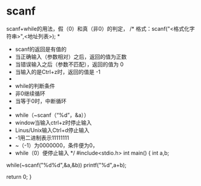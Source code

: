 # scanf
scanf+while的用法，假（0）和真（非0）的判定，
/*  格式：scanf("<格式化字符串>",<地址列表>);
 *  
 *  scanf的返回是有值的
 *  当正确输入（参数相对）之后，返回的值为正数
 *  当错误输入之后（参数不匹配），返回的值为 0 
 *  当输入的是Ctrl+z时，返回的值是 -1
 *  
 *  while的判断条件 
 *  非0继续循环 
 *  当等于0时，中断循环
 *  
 *  while（~scanf（“%d”，&a））
 *  window当输入ctrl+z时停止输入
 *  Linus/Unix输入Ctrl+d停止输入
 *  -1用二进制表示11111111
 *  ~（-1）为0000000，条件便为0，
 *  while（0）便停止输入
 */
 #include<stdio.h>
  int main()
  {
  int a,b;
  
  while(~scanf("%d%d",&a,&b))
  printf("%d",a+b);
  
  return 0;
  }
